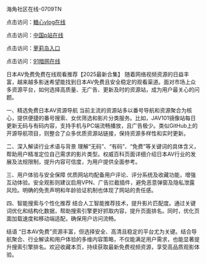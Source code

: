 
海角社区在线-0709TN

点击访问：<a href="https://heiliaoxwd5i8.pages.dev">糖心vlog在线</a>

点击访问：<a href="https://heiliaoow5kzm.pages.dev">中国p站在线</a>

点击访问：<a href="https://heiliaowt0d7p.pages.dev">萝莉岛入口</a>

点击访问：<a href="https://heiliaoga6s9v.pages.dev">91暗网在线</a>


日本AV免费免费在线观看推荐【2025最新合集】
随着网络视频资源的日益丰富，越来越多影迷希望能找到日本AV免费且安全稳定的观看渠道。面对市场上众多资源平台，如何选择高质量、无广告、更新及时的资源站，成为用户最关心的问题。

一、精选免费日本AV资源导航
当前主流的资源站多以番号导航和资源聚合为核心，提供便捷的番号搜索、女优筛选和影片分类服务。比如，JAV101镜像站每日更新无码与有码内容，支持手机与PC端流畅播放，且广告极少。类似GitHub上的开源导航项目，则整合了众多优质资源站链接，保持资源多样性和实时更新。

二、深入解读行业术语与背景
理解“无码”、“有码”、“免费”等关键词的具体含义，帮助用户精准定位自己需求的影片类型。权威百科页面详细介绍日本AV行业的发展及法规限制，提升内容可信度，为用户提供全面参考。

三、用户体验与安全保障
优质网站均配备用户评论、评分系统及收藏功能，增强互动体验。安全观影则建议启用VPN、广告拦截插件，避免恶意弹窗及隐私泄露风险。明确的免责声明和年龄验证机制也体现了网站的责任感。

四、智能搜索与个性化推荐
结合人工智能推荐技术，提升影片匹配度。通过关键词优化和结构化数据，帮助搜索引擎更好抓取内容，提升页面排名。同时，优化页面加载速度和移动端适配，确保用户访问流畅。

结语
“日本AV免费”资源丰富，但选择安全、高清且稳定的平台尤为关键。结合导航聚合、行业解读和用户体验的多维内容策略，不仅能满足用户需求，也能显著提升搜索引擎排名。欢迎收藏本页，持续获取最新免费视频资源，享受高品质观影体验。




<span style="display:none;">[Canonical link]( https://github.com/dtn20250709/55555 ）</span>
